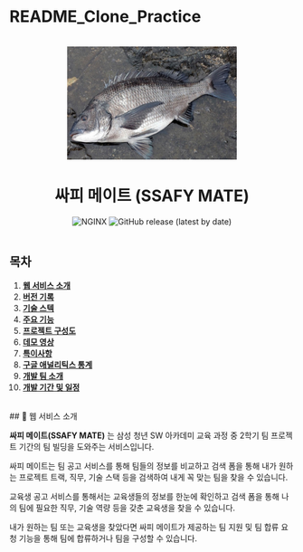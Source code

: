 # README_Clone_Practice

 <div align="center">
        <br />
        <img src="./readme_assets/17.JPG" alt="SSAFY MATE" width="300px" height="200px" />
        <br />
        <h1>싸피 메이트 (SSAFY MATE)</h1>
        <div>
          <img src="https://img.shields.io/badge/NGINX-Active-2ea04?&logo=nginx&logoColor=white" alt="NGINX" />
          <img src="https://img.shields.io/github/v/release/ssafy-mate/ssafy-mate_front-end?color=%23068fc6" alt="GitHub release (latest by date)" />
        </div>
        <br />
    </div>



## 목차
1. [**웹 서비스 소개**](웹사이트1)
1. [**버전 기록**](웹사이트1)
1. [**기술 스텍**](웹사이트1)
1. [**주요 기능**](웹사이트1)
1. [**프로젝트 구성도**](웹사이트1)
1. [**데모 영상**](웹사이트1)
1. [**특이사항**](웹사이트1)
1. [**구글 애널리틱스 통계**](웹사이트1)
1. [**개발 팀 소개**](웹사이트1)
1. [**개발 기간 및 일정**](웹사이트1)

<br/>

<div id="1"></div> <!-- 이건 왜 있는건지 잘 모르겠다 -->
## 💁 웹 서비스 소개  <!-- 예수 그림은 이모지이다 구글에 깃허브 이모지 치면 많이 나옴 -->

**싸피 메이트(SSAFY MATE)** 는 삼성 청년 SW 아카데미 교육 과정 중 2학기 팀 프로젝트 기간의 팀 빌딩을 도와주는 서비스입니다.

싸피 메이트는 팀 공고 서비스를 통해 팀들의 정보를 비교하고 검색 폼을 통해 내가 원하는 프로젝트 트랙, 직무, 기술 스택 등을 검색하여 내게 꼭 맞는 팀을 찾을 수 있습니다.

교육생 공고 서비스를 통해서는 교육생들의 정보를 한눈에 확인하고 검색 폼을 통해 나의 팀에 필요한 직무, 기술 역량 등을 갖춘 교육생을 찾을 수 있습니다.

내가 원하는 팀 또는 교육생을 찾았다면 싸피 메이트가 제공하는 팀 지원 및 팀 합류 요청 기능을 통해 팀에 합류하거나 팀을 구성할 수 있습니다.






